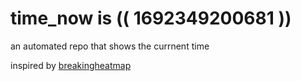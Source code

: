# time_now is (( 1692349200681 ))

an automated repo that shows the currnent time

inspired by [breakingheatmap](https://github.com/breakingheatmap/breakingheatmap)